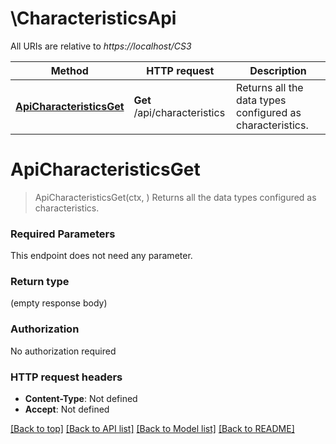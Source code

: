 # \CharacteristicsApi

All URIs are relative to *https://localhost/CS3*

Method | HTTP request | Description
------------- | ------------- | -------------
[**ApiCharacteristicsGet**](CharacteristicsApi.md#ApiCharacteristicsGet) | **Get** /api/characteristics | Returns all the data types configured as characteristics.


# **ApiCharacteristicsGet**
> ApiCharacteristicsGet(ctx, )
Returns all the data types configured as characteristics.

### Required Parameters
This endpoint does not need any parameter.

### Return type

 (empty response body)

### Authorization

No authorization required

### HTTP request headers

 - **Content-Type**: Not defined
 - **Accept**: Not defined

[[Back to top]](#) [[Back to API list]](../README.md#documentation-for-api-endpoints) [[Back to Model list]](../README.md#documentation-for-models) [[Back to README]](../README.md)

